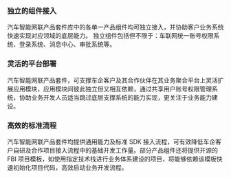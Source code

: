 ### 独立的组件接入
汽车智能网联产品套件库中的各单一产品组件均可独立接入，并协助客户业务系统快速实现对应领域的底层能力。
独立组件包括但不限于：车联网统一账号权限系统、登录系统、消息中心、审批系统等。

### 灵活的平台部署
汽车智能网联产品套件，可支撑车企客户及其合作伙伴在其业务聚合平台上灵活扩展应用模块，应用模块间彼此独立但又相互依赖，通过共享用户账号权限管理系统，协助业务开发人员适当跳过底层支撑系统的能力实现，更关注于业务能力建设。

### 高效的标准流程
汽车智能网联产品套件均提供通用能力及标准 SDK 接入流程，可有效降低车企客户自研及合作项目接入流程中的基础开发工作量。部分产品组件还将提供开源的 FBI 项目模板，如使用指定技术栈进行业务体系建设的项目，将能够依赖该模板快速初始化项目代码，高效启动业务开发流程。
